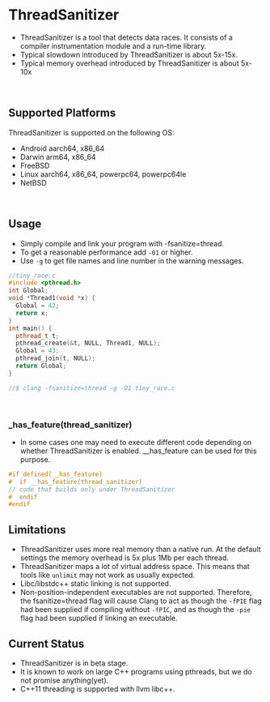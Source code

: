 # ThreadSanitizer

* ThreadSanitizer is a tool that detects data races. It consists of a compiler instrumentation module and a run-time library.
* Typical slowdown introduced by ThreadSanitizer is about 5x-15x.
* Typical memory overhead introduced by ThreadSanitizer is about 5x-10x

</br>

## Supported Platforms
ThreadSanitizer is supported on the following OS:

* Android aarch64, x86_64
* Darwin arm64, x86_64
* FreeBSD
* Linux aarch64, x86_64, powerpc64, powerpc64le
* NetBSD

</br>

## Usage
* Simply compile and link your program with -fsanitize=thread.
* To get a reasonable performance add `-01` or higher.
* Use `-g` to get file names and line number in the warning messages.

``` c++
//tiny_race.c
#include <pthread.h>
int Global;
void *Thread1(void *x) {
  Global = 42;
  return x;
}
int main() {
  pthread_t t;
  pthread_create(&t, NULL, Thread1, NULL);
  Global = 43;
  pthread_join(t, NULL);
  return Global;
}

//$ clang -fsanitize=thread -g -O1 tiny_race.c
```

</br>

### _has_feature(thread_sanitizer)
* In some cases one may need to execute different code depending on whether ThreadSanitizer is enabled. __has_feature can be used for this purpose.

``` c++
#if defined(__has_feature)
#  if __has_feature(thread_sanitizer)
// code that builds only under ThreadSanitizer
#  endif
#endif
```

## Limitations
* ThreadSanitizer uses more real memory than a native run. At the default settings the memory overhead is 5x plus 1Mb per each thread.
* ThreadSanitizer maps a lot of virtual address space. This means that tools like `unlimit` may not work as usually expected.
* Libc/libstdc++ static linking is not supported.
* Non-position-independent executables are not supported. Therefore, the fsanitize=thread flag will cause Clang to act as though the `-fPIE` flag had been supplied if compiling without `-fPIC`, and as though the `-pie` flag had been supplied if linking an executable.

## Current Status
* ThreadSanitizer is in beta stage.
* It is known to work on large C++ programs using pthreads, but we do not promise anything(yet).
* C++11 threading is supported with llvm libc++.